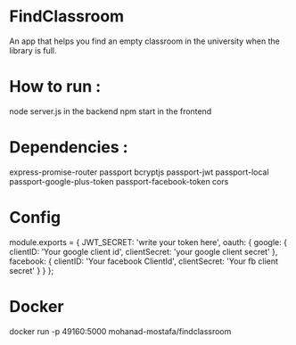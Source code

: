 # FindClassroom

An app that helps you find an empty classroom in the university when the library is full.

# How to run :

node server.js in the backend
npm start in the frontend


# Dependencies :
express-promise-router
passport
bcryptjs
passport-jwt
passport-local
passport-google-plus-token
passport-facebook-token
cors



# Config

module.exports = {
  JWT_SECRET: 'write your token here',
  oauth: {
    google: {
      clientID: 'Your google client id',
      clientSecret: 'your google client secret'
    },
    facebook: {
      clientID: 'Your facebook ClientId',
      clientSecret: 'Your fb client secret'
    }
  }
};

# Docker
docker run -p 49160:5000 mohanad-mostafa/findclassroom

